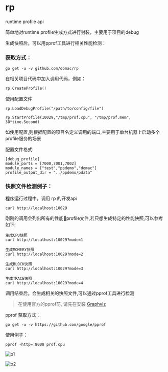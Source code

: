 # rp
runtime profile api

简单地对runtime profile生成方式进行封装，主要用于项目的debug

生成快照后，可以用pprof工具进行相关性能检测：

### 获取方式：

```
go get -u -v github.com/domac/rp
```

在相关项目代码中加入调用代码，例如：

```go
rp.CreateProfile()
```
使用配置文件

```
rp.LoadDebugProfile("/path/to/config/file")

rp.StartProfile(10029,"/tmp/prof.cpu", "/tmp/prof.mem", 30*time.Second)
```

如使用配置,则根据配置的项目名定义调用的端口,主要用于单台机器上启动多个profile服务的场景

配置文件格式:

```
[debug_profile]
module_ports = [7000,7001,7002]
module_names = ["test","ppdemo","domac"]
profile_output_dir = "../ppdemo/pdata"
```

### 快照文件检测例子：

程序运行过程中，调用 rp 的开发api

```
curl http://localhost:10029
```

刚刚的调用会列出所有的性能profile文件,若只想生成特定的性能快照,可以参考如下:

```
生成CPU快照
curl http://localhost:10029?mode=1

生成MOMERY快照
curl http://localhost:10029?mode=2

生成BLOCK快照
curl http://localhost:10029?mode=3

生成TRACE快照
curl http://localhost:10029?mode=4
```

调用结束后，会生成相关的快照文件,可以通过pprof工具进行检测

> 在使用官方的pprof前, 请先在安装 [Graphviz](https://www.graphviz.org/download/)

pprof 获取方式：

```
go get -u -v https://github.com/google/pprof
```

使用例子：

```
pprof -http=:8000 prof.cpu
```

![p1](http://og0usnhfv.bkt.clouddn.com/p1.png)

![p2](http://og0usnhfv.bkt.clouddn.com/p2.png)
